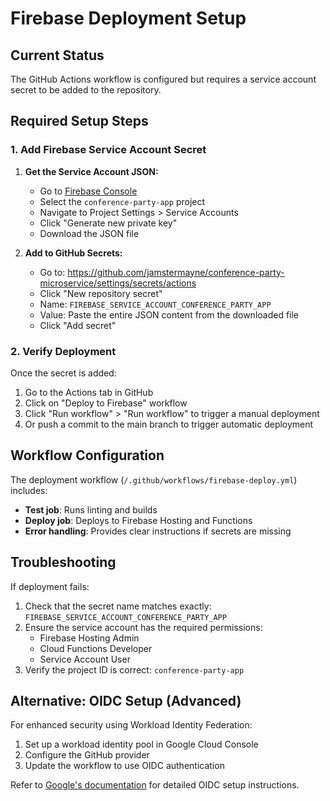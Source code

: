 # Firebase Deployment Setup

## Current Status
The GitHub Actions workflow is configured but requires a service account secret to be added to the repository.

## Required Setup Steps

### 1. Add Firebase Service Account Secret

1. **Get the Service Account JSON:**
   - Go to [Firebase Console](https://console.firebase.google.com)
   - Select the `conference-party-app` project
   - Navigate to Project Settings > Service Accounts
   - Click "Generate new private key"
   - Download the JSON file

2. **Add to GitHub Secrets:**
   - Go to: https://github.com/jamstermayne/conference-party-microservice/settings/secrets/actions
   - Click "New repository secret"
   - Name: `FIREBASE_SERVICE_ACCOUNT_CONFERENCE_PARTY_APP`
   - Value: Paste the entire JSON content from the downloaded file
   - Click "Add secret"

### 2. Verify Deployment

Once the secret is added:
1. Go to the Actions tab in GitHub
2. Click on "Deploy to Firebase" workflow
3. Click "Run workflow" > "Run workflow" to trigger a manual deployment
4. Or push a commit to the main branch to trigger automatic deployment

## Workflow Configuration

The deployment workflow (`/.github/workflows/firebase-deploy.yml`) includes:
- **Test job**: Runs linting and builds
- **Deploy job**: Deploys to Firebase Hosting and Functions
- **Error handling**: Provides clear instructions if secrets are missing

## Troubleshooting

If deployment fails:
1. Check that the secret name matches exactly: `FIREBASE_SERVICE_ACCOUNT_CONFERENCE_PARTY_APP`
2. Ensure the service account has the required permissions:
   - Firebase Hosting Admin
   - Cloud Functions Developer
   - Service Account User
3. Verify the project ID is correct: `conference-party-app`

## Alternative: OIDC Setup (Advanced)

For enhanced security using Workload Identity Federation:
1. Set up a workload identity pool in Google Cloud Console
2. Configure the GitHub provider
3. Update the workflow to use OIDC authentication

Refer to [Google's documentation](https://cloud.google.com/iam/docs/workload-identity-federation) for detailed OIDC setup instructions.